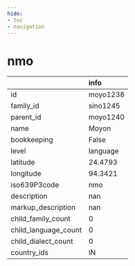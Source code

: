 ```yaml
---
hide:
- toc
- navigation
---
```

# nmo
|                      | info     |
|:---------------------|:---------|
| id                   | moyo1238 |
| family_id            | sino1245 |
| parent_id            | moyo1240 |
| name                 | Moyon    |
| bookkeeping          | False    |
| level                | language |
| latitude             | 24.4793  |
| longitude            | 94.3421  |
| iso639P3code         | nmo      |
| description          | nan      |
| markup_description   | nan      |
| child_family_count   | 0        |
| child_language_count | 0        |
| child_dialect_count  | 0        |
| country_ids          | IN       |